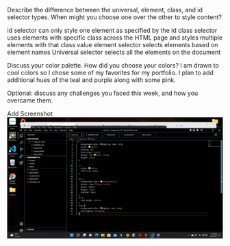 Describe the difference between the universal, element, class, and id selector types. When might you choose one over the other to style content?

id selector can only style one element as specified by the id
class selector uses elements with specific class across the HTML page and styles multiple elements with that class value
element selector selects elements based on element names
Universal selector selects all the elements on the document

Discuss your color palette. How did you choose your colors?
I am drawn to cool colors so I chose some of my favorites for my portfolio. I plan to add additional hues of the teal and purple along with some pink.

Optional: discuss any challenges you faced this week, and how you overcame them.

Add Screenshot
![My Screenshot](./images/Anderson10Screenshot.png)
